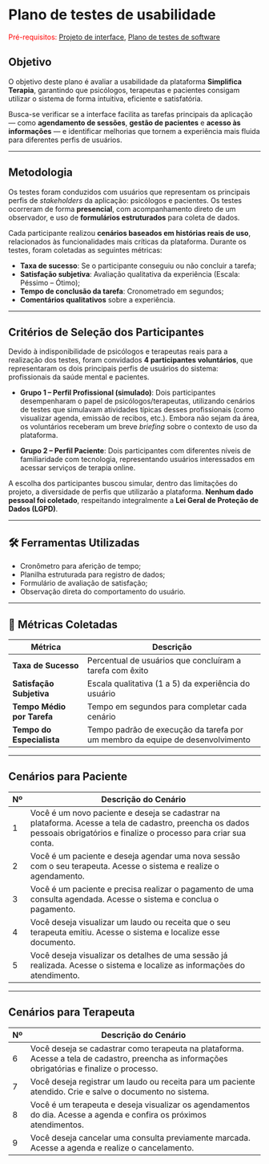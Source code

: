 # Plano de testes de usabilidade

<span style="color:red">Pré-requisitos: <a href="04-Projeto-interface.md"> Projeto de interface</a></span>, <a href="07-Plano-testes-software.md"> Plano de testes de software</a>

##  Objetivo

O objetivo deste plano é avaliar a usabilidade da plataforma **Simplifica Terapia**, garantindo que psicólogos, terapeutas e pacientes consigam utilizar o sistema de forma intuitiva, eficiente e satisfatória.

Busca-se verificar se a interface facilita as tarefas principais da aplicação — como **agendamento de sessões**, **gestão de pacientes** e **acesso às informações** — e identificar melhorias que tornem a experiência mais fluida para diferentes perfis de usuários.

---

##  Metodologia

Os testes foram conduzidos com usuários que representam os principais perfis de *stakeholders* da aplicação: psicólogos e pacientes. Os testes ocorreram de forma **presencial**, com acompanhamento direto de um observador, e uso de **formulários estruturados** para coleta de dados.

Cada participante realizou **cenários baseados em histórias reais de uso**, relacionados às funcionalidades mais críticas da plataforma. Durante os testes, foram coletadas as seguintes métricas:

- **Taxa de sucesso**: Se o participante conseguiu ou não concluir a tarefa;
- **Satisfação subjetiva**: Avaliação qualitativa da experiência (Escala: Péssimo – Ótimo);
- **Tempo de conclusão da tarefa**: Cronometrado em segundos;
- **Comentários qualitativos** sobre a experiência.

---

##  Critérios de Seleção dos Participantes

Devido à indisponibilidade de psicólogos e terapeutas reais para a realização dos testes, foram convidados **4 participantes voluntários**, que representaram os dois principais perfis de usuários do sistema: profissionais da saúde mental e pacientes.

- **Grupo 1 – Perfil Profissional (simulado)**: Dois participantes desempenharam o papel de psicólogos/terapeutas, utilizando cenários de testes que simulavam atividades típicas desses profissionais (como visualizar agenda, emissão de recibos, etc.). Embora não sejam da área, os voluntários receberam um breve *briefing* sobre o contexto de uso da plataforma.

- **Grupo 2 – Perfil Paciente**: Dois participantes com diferentes níveis de familiaridade com tecnologia, representando usuários interessados em acessar serviços de terapia online.

A escolha dos participantes buscou simular, dentro das limitações do projeto, a diversidade de perfis que utilizarão a plataforma. **Nenhum dado pessoal foi coletado**, respeitando integralmente a **Lei Geral de Proteção de Dados (LGPD)**.

---

## 🛠 Ferramentas Utilizadas

- Cronômetro para aferição de tempo;
- Planilha estruturada para registro de dados;
- Formulário de avaliação de satisfação;
- Observação direta do comportamento do usuário.

---

## 📏 Métricas Coletadas

| Métrica               | Descrição                                                                 |
|-----------------------|---------------------------------------------------------------------------|
| **Taxa de Sucesso**   | Percentual de usuários que concluíram a tarefa com êxito                  |
| **Satisfação Subjetiva** | Escala qualitativa (1 a 5) da experiência do usuário                      |
| **Tempo Médio por Tarefa** | Tempo em segundos para completar cada cenário                        |
| **Tempo do Especialista** | Tempo padrão de execução da tarefa por um membro da equipe de desenvolvimento |

---

##  Cenários para Paciente

| Nº | Descrição do Cenário |
|----|------------------------|
| 1  | Você é um novo paciente e deseja se cadastrar na plataforma. Acesse a tela de cadastro, preencha os dados pessoais obrigatórios e finalize o processo para criar sua conta. |
| 2  | Você é um paciente e deseja agendar uma nova sessão com o seu terapeuta. Acesse o sistema e realize o agendamento. |
| 3  | Você é um paciente e precisa realizar o pagamento de uma consulta agendada. Acesse o sistema e conclua o pagamento. |
| 4  | Você deseja visualizar um laudo ou receita que o seu terapeuta emitiu. Acesse o sistema e localize esse documento. |
| 5  | Você deseja visualizar os detalhes de uma sessão já realizada. Acesse o sistema e localize as informações do atendimento. |


---

##  Cenários para Terapeuta

| Nº | Descrição do Cenário |
|----|------------------------|
| 6  | Você deseja se cadastrar como terapeuta na plataforma. Acesse a tela de cadastro, preencha as informações obrigatórias e finalize o processo.|
| 7  | Você deseja registrar um laudo ou receita para um paciente atendido. Crie e salve o documento no sistema. |
| 8  | Você é um terapeuta e deseja visualizar os agendamentos do dia. Acesse a agenda e confira os próximos atendimentos. |
| 9  | Você deseja cancelar uma consulta previamente marcada. Acesse a agenda e realize o cancelamento. |



